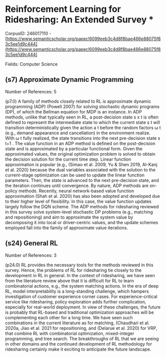 # Reinforcement Learning for Ridesharing: An Extended Survey *

CorpusID: 246017110 - [https://www.semanticscholar.org/paper/6099eeb3c4d8f8bae466e88075f83c5ee1d9c444](https://www.semanticscholar.org/paper/6099eeb3c4d8f8bae466e88075f83c5ee1d9c444)

Fields: Computer Science

## (s7) Approximate Dynamic Programming
Number of References: 5

(p7.0) A family of methods closely related to RL is approximate dynamic programming (ADP) (Powell 2007) for solving stochastic dynamic programs (DP), of which the Bellman equation for MDP is an instance. In ADP methods, unlike that typically seen in RL, a post-decision state s x t is often defined to represent the intermediate state to which the current state s t will transition deterministically given the action a t before the random factors ω t (e.g., demand appearance and cancellation) in the environment realize. With ω t fully realized, the state transitions into the next pre-decision state s t+1 . The value function in an ADP method is defined on the post-decision state and is approximated by a particular functional form. Given the approximated values, the original optimization problem is solved to obtain the decision solution for the current time step. Linear function approximation is popular (e.g., (Simao et al. 2009, Yu & Shen 2019, Al-Kanj et al. 2020) because the dual variables associated with the solution to the current-stage optimization can be used to update the linear function parameters. Then, the state is advanced to the next pre-decision state, and the iteration continues until convergence. By nature, ADP methods are on-policy methods. Recently, neural network-based value function approximation (Shah et al. 2020) has also been adopted and developed due to their higher level of flexibility. In this case, the value function updates largely follow the DQN scheme. The ADP methods for ridesharing reviewed in this survey solve system-level stochastic DP problems (e.g., matching and repositioning) and aim to approximate the system value by decomposing it into local or driver-centric values, and the update schemes employed fall into the family of approximate value iterations.
## (s24) General RL
Number of References: 3

(p24.0) RL provides the necessary tools for the methods reviewed in this survey. Hence, the problems of RL for ridesharing tie closely to the development in RL in general. In the context of ridesharing, we have seen from the literature review above that it is difficult for RL to learn combinatorial actions, e.g., the system matching actions. In the era of deep RL, model interpretability is a long-standing challenge, which hampers investigation of customer experience corner cases. For experience-critical service like ridesharing, policy exploration adds further complication, especially for real-world deployment. In view of these challenges, the future is probably that RL-based and traditional optimization approaches will be complementing each other for a long time. We have seen such combinations in the current literature as  for matching, (Chaudhari et al. 2020a, Jiao et al. 2021 for repositioning, and (Delarue et al. 2020) for VRP, that combine RL with combinatorial optimization, mixed-integer programming, and tree search. The breakthroughs of RL that we are seeing in other domains and the continued development of RL methodology for ridesharing certainly make it exciting to anticipate the future landscape.
